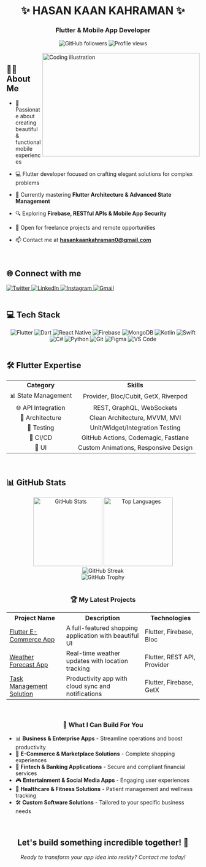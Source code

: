 # <div align="center">✨ HASAN KAAN KAHRAMAN ✨</div>
### <div align="center">Flutter & Mobile App Developer</div>

<div align="center">
  <img src="https://img.shields.io/github/followers/hasankaankahraman?style=social" alt="GitHub followers" />
  <img src="https://komarev.com/ghpvc/?username=hasankaankahraman&color=blueviolet&style=flat-square&label=Profile+Views" alt="Profile views" />
</div>

<br/>

<img align="right" height="270" width="410" src="https://cdn.dribbble.com/users/1059583/screenshots/4171367/coding-freak.gif" alt="Coding illustration" />

## 👨‍💻 About Me

- 🚀 Passionate about creating beautiful & functional mobile experiences
  
- 💻 Flutter developer focused on crafting elegant solutions for complex problems

- 🌱 Currently mastering **Flutter Architecture & Advanced State Management**

- 🔍 Exploring **Firebase, RESTful APIs & Mobile App Security**

- 📱 Open for freelance projects and remote opportunities

- 📫 Contact me at **hasankaankahraman0@gmail.com**

<br/>

## 🌐 Connect with me

<div align="left">
  <a href="https://twitter.com/k44nkahraman" target="_blank">
    <img src="https://img.shields.io/badge/Twitter-%231DA1F2.svg?style=for-the-badge&logo=Twitter&logoColor=white" alt="Twitter" />
  </a>
  <a href="https://www.linkedin.com/in/hasan-kaan-kahraman-bab63b196/" target="_blank">
    <img src="https://img.shields.io/badge/linkedin-%230077B5.svg?style=for-the-badge&logo=linkedin&logoColor=white" alt="LinkedIn" />
  </a>
  <a href="https://instagram.com/hasankaankahraman" target="_blank">
    <img src="https://img.shields.io/badge/Instagram-%23E4405F.svg?style=for-the-badge&logo=Instagram&logoColor=white" alt="Instagram" />
  </a>
  <a href="mailto:hasankaankahraman0@gmail.com" target="_blank">
    <img src="https://img.shields.io/badge/Gmail-D14836?style=for-the-badge&logo=gmail&logoColor=white" alt="Gmail" />
  </a>
</div>

<br/>

## 💻 Tech Stack

<div align="center">
  <img src="https://img.shields.io/badge/Flutter-%2302569B.svg?style=for-the-badge&logo=Flutter&logoColor=white" alt="Flutter" />
  <img src="https://img.shields.io/badge/dart-%230175C2.svg?style=for-the-badge&logo=dart&logoColor=white" alt="Dart" />
  <img src="https://img.shields.io/badge/react_native-%2320232a.svg?style=for-the-badge&logo=react&logoColor=%2361DAFB" alt="React Native" />
  <img src="https://img.shields.io/badge/firebase-%23039BE5.svg?style=for-the-badge&logo=firebase" alt="Firebase" />
  <img src="https://img.shields.io/badge/MongoDB-%234ea94b.svg?style=for-the-badge&logo=mongodb&logoColor=white" alt="MongoDB" />
  <img src="https://img.shields.io/badge/kotlin-%237F52FF.svg?style=for-the-badge&logo=kotlin&logoColor=white" alt="Kotlin" />
  <img src="https://img.shields.io/badge/swift-F54A2A?style=for-the-badge&logo=swift&logoColor=white" alt="Swift" />
  <img src="https://img.shields.io/badge/c%23-%23239120.svg?style=for-the-badge&logo=c-sharp&logoColor=white" alt="C#" />
  <img src="https://img.shields.io/badge/python-3670A0?style=for-the-badge&logo=python&logoColor=ffdd54" alt="Python" />
  <img src="https://img.shields.io/badge/git-%23F05033.svg?style=for-the-badge&logo=git&logoColor=white" alt="Git" />
  <img src="https://img.shields.io/badge/figma-%23F24E1E.svg?style=for-the-badge&logo=figma&logoColor=white" alt="Figma" />
  <img src="https://img.shields.io/badge/Visual%20Studio%20Code-0078d7.svg?style=for-the-badge&logo=visual-studio-code&logoColor=white" alt="VS Code" />
</div>

<br/>

## 🛠️ Flutter Expertise

<table align="center">
  <tr>
    <td align="center"><b>Category</b></td>
    <td align="center"><b>Skills</b></td>
  </tr>
  <tr>
    <td align="center">📊 State Management</td>
    <td align="center">Provider, Bloc/Cubit, GetX, Riverpod</td>
  </tr>
  <tr>
    <td align="center">🌐 API Integration</td>
    <td align="center">REST, GraphQL, WebSockets</td>
  </tr>
  <tr>
    <td align="center">📐 Architecture</td>
    <td align="center">Clean Architecture, MVVM, MVI</td>
  </tr>
  <tr>
    <td align="center">🧪 Testing</td>
    <td align="center">Unit/Widget/Integration Testing</td>
  </tr>
  <tr>
    <td align="center">🔄 CI/CD</td>
    <td align="center">GitHub Actions, Codemagic, Fastlane</td>
  </tr>
  <tr>
    <td align="center">🎨 UI</td>
    <td align="center">Custom Animations, Responsive Design</td>
  </tr>
</table>

<br/>

## 📊 GitHub Stats

<div align="center">
  <img height="180em" src="https://github-readme-stats.vercel.app/api?username=hasankaankahraman&show_icons=true&theme=tokyonight&include_all_commits=true&count_private=true" alt="GitHub Stats" />
  <img height="180em" src="https://github-readme-stats.vercel.app/api/top-langs/?username=hasankaankahraman&layout=compact&langs_count=8&theme=tokyonight" alt="Top Languages" />
</div>

<div align="center">
  <img src="https://github-readme-streak-stats.herokuapp.com/?user=hasankaankahraman&theme=tokyonight" alt="GitHub Streak" />
</div>

<div align="center">
  <img src="https://github-profile-trophy.vercel.app/?username=hasankaankahraman&theme=tokyonight&row=1&column=6" alt="GitHub Trophy" />
</div>

<br/>

<div align="center">
  <h3>🏆 My Latest Projects</h3>
  <table>
    <tr>
      <th>Project Name</th>
      <th>Description</th>
      <th>Technologies</th>
    </tr>
    <tr>
      <td><a href="#" target="_blank">Flutter E-Commerce App</a></td>
      <td>A full-featured shopping application with beautiful UI</td>
      <td>Flutter, Firebase, Bloc</td>
    </tr>
    <tr>
      <td><a href="#" target="_blank">Weather Forecast App</a></td>
      <td>Real-time weather updates with location tracking</td>
      <td>Flutter, REST API, Provider</td>
    </tr>
    <tr>
      <td><a href="#" target="_blank">Task Management Solution</a></td>
      <td>Productivity app with cloud sync and notifications</td>
      <td>Flutter, Firebase, GetX</td>
    </tr>
  </table>
</div>

<br/>

<div align="center">
  <h3>📱 What I Can Build For You</h3>
  <ul align="left">
    <li>📊 <b>Business & Enterprise Apps</b> - Streamline operations and boost productivity</li>
    <li>🛒 <b>E-Commerce & Marketplace Solutions</b> - Complete shopping experiences</li>
    <li>🔐 <b>Fintech & Banking Applications</b> - Secure and compliant financial services</li>
    <li>🎮 <b>Entertainment & Social Media Apps</b> - Engaging user experiences</li>
    <li>🏥 <b>Healthcare & Fitness Solutions</b> - Patient management and wellness tracking</li>
    <li>🛠️ <b>Custom Software Solutions</b> - Tailored to your specific business needs</li>
  </ul>
</div>

<br/>

<div align="center">
  <h2>Let's build something incredible together! 🚀</h2>
  <p><i>Ready to transform your app idea into reality? Contact me today!</i></p>
</div>
